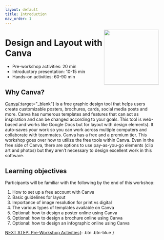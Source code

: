 ```yaml
---
layout: default
title: Introduction 
nav_order: 1
---
```

<img src="WORKSHOP-LOGO-HERE.png" style="float:right;width:180px;height:180px;"> 

# Design and Layout with Canva

- Pre-workshop activities: 20 min 
- Introductory presentation: 10-15 min
- Hands-on activities: 60-90 min

## Why Canva? 

[Canva](https://www.canva.com/){:target="_blank"} is a free graphic design tool that helps users create customizable posters, brochures, cards, social media posts and more. Canva has numerous templates and features that can act as inspiration and can be changed according to your goals. This tool is web-based and works like Google Docs but for layout with design elements). It auto-saves your work so you can work across multiple computers and collaborate with teammates. Canva has a free and a premium tier. This workshop goes over how to utilize the free tools within Canva. Even in the free side of Canva, there are options to use pay-as-you-go elements (clip art and photos) but they aren’t necessary to design excellent work in this software.

## Learning objectives

Participants will be familiar with the following by the end of this workshop:

1. How to set up a free account with Canva
2. Basic guidelines for layout
3. Importance of image resolution for print vs digital
4. The various types of templates available on Canva
5. Optional: how to design a poster online using Canva
6. Optional: how to design a brochure online using Canva
7. Optional: how to design an infographic online using Canva

[NEXT STEP: Pre-Workshop Activities](pre-workshop.html){: .btn .btn-blue }
